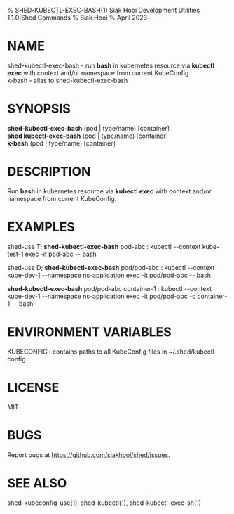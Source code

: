 % SHED-KUBECTL-EXEC-BASH(1) Siak Hooi Development Utilities 1.1.0|Shed Commands
% Siak Hooi
% April 2023

# NAME
shed-kubectl-exec-bash - run **bash** in kubernetes resource via **kubectl exec** with context and/or namespace from current KubeConfig.\
k-bash - alias to shed-kubectl-exec-bash

# SYNOPSIS
**shed-kubectl-exec-bash** (pod | type/name) [container]\
**shed kubectl-exec-bash** (pod | type/name) [container]\
**k-bash** (pod | type/name) [container]

# DESCRIPTION
Run **bash** in kubernetes resource via **kubectl exec** with context and/or namespace from current KubeConfig.

# EXAMPLES
shed-use T; **shed-kubectl-exec-bash** pod-abc
: kubectl --context kube-test-1 exec -it pod-abc -- bash

shed-use D; **shed-kubectl-exec-bash** pod/pod-abc
: kubectl --context kube-dev-1 --namespace ns-application exec -it pod/pod-abc -- bash

**shed-kubectl-exec-bash** pod/pod-abc container-1
: kubectl --context kube-dev-1 --namespace ns-application exec -it pod/pod-abc -c container-1 -- bash

# ENVIRONMENT VARIABLES
KUBECONFIG
: contains paths to all KubeConfig files in ~/.shed/kubectl-config

# LICENSE
MIT

# BUGS
Report bugs at https://github.com/siakhooi/shed/issues.

# SEE ALSO
shed-kubeconfig-use(1), shed-kubectl(1), shed-kubectl-exec-sh(1)
